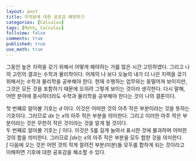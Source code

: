 ```yaml
---
layout: post
title: 미적분에 대한 공포감 해방하기
categories: [Calculus]
tags: [Math, Calculus]
fullview: false
comments: true
published: true
use_math: true
---
```


그동안 높은 지력을 갖기 위해서 어떻게 해야하는 가를 많은 시간 고민하였다. 그리고 나의 고민의 결과는 수학과 물리학이다. 어제의 나 보다 오늘의 내가 더 나은 지력을 갖기 위해서는 수학과 물리학을 공부해야 한다. 현재 수행하는 업무와는 동떨어져 보이지만, 그것은 모든 것을 포함하기 때문에 오히려 그렇게 보이는 것이라 생각한다. 다시 말해, 어떤 분야에 종사하더라도 수학과 물리학을 공부해야 한다는 것이 나의 결론이다.<br/>

첫 번째로 알아볼 기호는 $d$ 이다. 이것은 어떠한 것의 아주 작은 부분이라는 것을 뜻하는 기호이다. 그러므로 $dx$ 는 $x$의 아주 작은 부분을 의미한다. 그리고 이러한 아주 작은 부분이라는 것은 무한히 작은 것이라는 것을 알게 될 것이다. <br/>
두 번째로 알아볼 기호는 $\int$ 이다. 이것은 S를 길게 늘여서 표시한 것에 불과하며 어떠한 것의 합을 믜미한다. 그러므로 $\int dx$는 $x$의 아주 작은 부분을 모두 합한 것을 의미한다. <br/>
$\int$ 다음에 오는 것은 어떤 것의 작게 잘려진 부분(미분)들 모두를 합하게 되는 것이라고 이해하면 기호에 대한 공포감을 해소할 수 있다.
